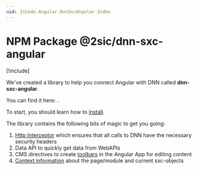 ```yaml
---
uid: JsCode.Angular.DnnSxcAngular.Index
---
```


# NPM Package @2sic/dnn-sxc-angular

[!include[](~/basics/stack/_shared-float-summary.md)]
<style>.context-box-summary .spa-2sxc-js { visibility: visible; } </style>

We've created a library to help you connect Angular with DNN called **dnn-sxc-angular**. 

You can find it here: [](xref:Npm.Dnn-Sxc-Angular).

To start, you should learn how to [install](xref:JsCode.Angular.DnnSxcAngular.Install).

The library contains the following bits of magic to get you going:

1. [Http Interceptor](xref:JsCode.Angular.DnnSxcAngular.HttpInterceptor) which ensures that all calls to DNN have the necessary security headers
1. Data API to quickly get data from WebAPIs
1. CMS directives to create [toolbars](xref:JsCode.Angular.DnnSxcAngular.Toolbars) in the Angular App for editing content
1. [Context information](xref:JsCode.Angular.DnnSxcAngular.Context) about the page/module and current sxc-objects

